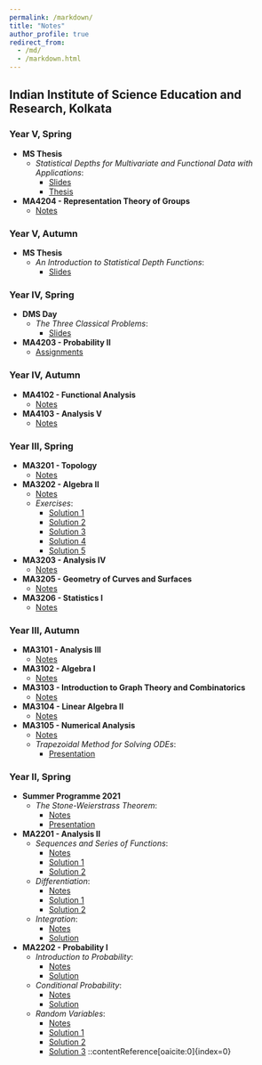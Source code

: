 ```yaml
---
permalink: /markdown/
title: "Notes"
author_profile: true
redirect_from: 
  - /md/
  - /markdown.html
---
```



## Indian Institute of Science Education and Research, Kolkata

### Year V, Spring

- **MS Thesis**
  - *Statistical Depths for Multivariate and Functional Data with Applications*:
    - [Slides](https://sahasatvik.github.io/assignments/MS_Thesis/slides.pdf)
    - [Thesis](https://sahasatvik.github.io/assignments/MS_Thesis/thesis.pdf)
- **MA4204 - Representation Theory of Groups**
  - [Notes](https://sahasatvik.github.io/assignments/MA4204/notes.pdf)

### Year V, Autumn

- **MS Thesis**
  - *An Introduction to Statistical Depth Functions*:
    - [Slides](https://sahasatvik.github.io/assignments/MS_Thesis_Intro/slides.pdf)

### Year IV, Spring

- **DMS Day**
  - *The Three Classical Problems*:
    - [Slides](https://sahasatvik.github.io/assignments/DMS_Day/slides.pdf)
- **MA4203 - Probability II**
  - [Assignments](https://sahasatvik.github.io/assignments/MA4203/assignments.pdf)

### Year IV, Autumn

- **MA4102 - Functional Analysis**
  - [Notes](https://sahasatvik.github.io/assignments/MA4102/notes.pdf)
- **MA4103 - Analysis V**
  - [Notes](https://sahasatvik.github.io/assignments/MA4103/notes.pdf)

### Year III, Spring

- **MA3201 - Topology**
  - [Notes](https://sahasatvik.github.io/assignments/MA3201/notes.pdf)
- **MA3202 - Algebra II**
  - [Notes](https://sahasatvik.github.io/assignments/MA3202/notes.pdf)
  - *Exercises*:
    - [Solution 1](https://sahasatvik.github.io/assignments/MA3202/solutions1.pdf)
    - [Solution 2](https://sahasatvik.github.io/assignments/MA3202/solutions2.pdf)
    - [Solution 3](https://sahasatvik.github.io/assignments/MA3202/solutions3.pdf)
    - [Solution 4](https://sahasatvik.github.io/assignments/MA3202/solutions4.pdf)
    - [Solution 5](https://sahasatvik.github.io/assignments/MA3202/solutions5.pdf)
- **MA3203 - Analysis IV**
  - [Notes](https://sahasatvik.github.io/assignments/MA3203/notes.pdf)
- **MA3205 - Geometry of Curves and Surfaces**
  - [Notes](https://sahasatvik.github.io/assignments/MA3205/notes.pdf)
- **MA3206 - Statistics I**
  - [Notes](https://sahasatvik.github.io/assignments/MA3206/notes.pdf)

### Year III, Autumn

- **MA3101 - Analysis III**
  - [Notes](https://sahasatvik.github.io/assignments/MA3101/notes.pdf)
- **MA3102 - Algebra I**
  - [Notes](https://sahasatvik.github.io/assignments/MA3102/notes.pdf)
- **MA3103 - Introduction to Graph Theory and Combinatorics**
  - [Notes](https://sahasatvik.github.io/assignments/MA3103/notes.pdf)
- **MA3104 - Linear Algebra II**
  - [Notes](https://sahasatvik.github.io/assignments/MA3104/notes.pdf)
- **MA3105 - Numerical Analysis**
  - [Notes](https://sahasatvik.github.io/assignments/MA3105/notes.pdf)
  - *Trapezoidal Method for Solving ODEs*:
    - [Presentation](https://sahasatvik.github.io/assignments/MA3105/presentation.pdf)

### Year II, Spring

- **Summer Programme 2021**
  - *The Stone-Weierstrass Theorem*:
    - [Notes](https://sahasatvik.github.io/assignments/Summer_Programme_2021/notes.pdf)
    - [Presentation](https://sahasatvik.github.io/assignments/Summer_Programme_2021/presentation.pdf)
- **MA2201 - Analysis II**
  - *Sequences and Series of Functions*:
    - [Notes](https://sahasatvik.github.io/assignments/MA2201/notes_sequences.pdf)
    - [Solution 1](https://sahasatvik.github.io/assignments/MA2201/solutions_sequences1.pdf)
    - [Solution 2](https://sahasatvik.github.io/assignments/MA2201/solutions_sequences2.pdf)
  - *Differentiation*:
    - [Notes](https://sahasatvik.github.io/assignments/MA2201/notes_differentiation.pdf)
    - [Solution 1](https://sahasatvik.github.io/assignments/MA2201/solutions_differentiation1.pdf)
    - [Solution 2](https://sahasatvik.github.io/assignments/MA2201/solutions_differentiation2.pdf)
  - *Integration*:
    - [Notes](https://sahasatvik.github.io/assignments/MA2201/notes_integration.pdf)
    - [Solution](https://sahasatvik.github.io/assignments/MA2201/solutions_integration.pdf)
- **MA2202 - Probability I**
  - *Introduction to Probability*:
    - [Notes](https://sahasatvik.github.io/assignments/MA2202/notes_intro.pdf)
    - [Solution](https://sahasatvik.github.io/assignments/MA2202/solutions_intro.pdf)
  - *Conditional Probability*:
    - [Notes](https://sahasatvik.github.io/assignments/MA2202/notes_conditional.pdf)
    - [Solution](https://sahasatvik.github.io/assignments/MA2202/solutions_conditional.pdf)
  - *Random Variables*:
    - [Notes](https://sahasatvik.github.io/assignments/MA2202/notes_random_variables.pdf)
    - [Solution 1](https://sahasatvik.github.io/assignments/MA2202/solutions_random_variables1.pdf)
    - [Solution 2](https://sahasatvik.github.io/assignments/MA2202/solutions_random_variables2.pdf)
    - [Solution 3](https://sahasatvik.github.io/assignments/MA2202/solutions_random_variables3)
::contentReference[oaicite:0]{index=0}
 

